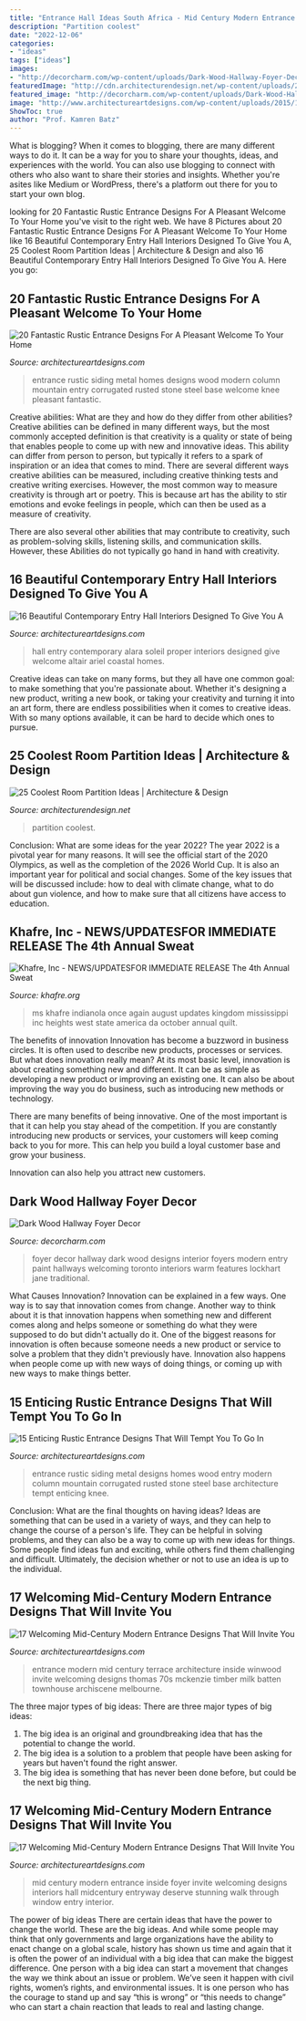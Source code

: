 ```yaml
---
title: "Entrance Hall Ideas South Africa - Mid Century Modern Entrance Inside Foyer Invite Welcoming Designs Interiors Hall Midcentury Entryway Deserve Stunning Walk Through Window Entry Interior"
description: "Partition coolest"
date: "2022-12-06"
categories:
- "ideas"
tags: ["ideas"]
images:
- "http://decorcharm.com/wp-content/uploads/Dark-Wood-Hallway-Foyer-Decor.jpg"
featuredImage: "http://cdn.architecturendesign.net/wp-content/uploads/2014/08/1349.jpg"
featured_image: "http://decorcharm.com/wp-content/uploads/Dark-Wood-Hallway-Foyer-Decor.jpg"
image: "http://www.architectureartdesigns.com/wp-content/uploads/2015/10/17-Welcoming-Mid-Century-Modern-Entrance-Designs-That-Will-Invite-You-Inside-6-630x626.jpg"
ShowToc: true
author: "Prof. Kamren Batz"
---
```



What is blogging?
When it comes to blogging, there are many different ways to do it. It can be a way for you to share your thoughts, ideas, and experiences with the world. You can also use blogging to connect with others who also want to share their stories and insights. Whether you're asites like Medium or WordPress, there's a platform out there for you to start your own blog.

	

		
looking for 20 Fantastic Rustic Entrance Designs For A Pleasant Welcome To Your Home you've visit to the right web. We have 8 Pictures about 20 Fantastic Rustic Entrance Designs For A Pleasant Welcome To Your Home like 16 Beautiful Contemporary Entry Hall Interiors Designed To Give You A, 25 Coolest Room Partition Ideas | Architecture &amp; Design and also 16 Beautiful Contemporary Entry Hall Interiors Designed To Give You A. Here you go:
		
    
## 20 Fantastic Rustic Entrance Designs For A Pleasant Welcome To Your Home

<img loading=lazy src="https://www.architectureartdesigns.com/wp-content/uploads/2015/11/20-Fantastic-Rustic-Entrance-Designs-For-A-Pleasant-Welcome-To-Your-Home-2.jpg" onerror="this.onerror=null;this.src='https://tse2.mm.bing.net/th?id=OIP.bCqVUZZKU0Zp3pssSe2VQAHaKi&amp;pid=15.1';" alt="20 Fantastic Rustic Entrance Designs For A Pleasant Welcome To Your Home">

_Source: architectureartdesigns.com_

>entrance rustic siding metal homes designs wood modern column mountain entry corrugated rusted stone steel base welcome knee pleasant fantastic. 

	

Creative abilities: What are they and how do they differ from other abilities?
Creative abilities can be defined in many different ways, but the most commonly accepted definition is that creativity is a quality or state of being that enables people to come up with new and innovative ideas. This ability can differ from person to person, but typically it refers to a spark of inspiration or an idea that comes to mind.
There are several different ways creative abilities can be measured, including creative thinking tests and creative writing exercises. However, the most common way to measure creativity is through art or poetry. This is because art has the ability to stir emotions and evoke feelings in people, which can then be used as a measure of creativity.

There are also several other abilities that may contribute to creativity, such as problem-solving skills, listening skills, and communication skills. However, these Abilities do not typically go hand in hand with creativity.

    
## 16 Beautiful Contemporary Entry Hall Interiors Designed To Give You A

<img loading=lazy src="https://www.architectureartdesigns.com/wp-content/uploads/2018/05/16-Beautiful-Contemporary-Entry-Hall-Interiors-Designed-To-Give-You-A-Proper-Welcome-16.jpg" onerror="this.onerror=null;this.src='https://tse3.mm.bing.net/th?id=OIP.36KC6VmvvwJNIaL7hSm64AHaIi&amp;pid=15.1';" alt="16 Beautiful Contemporary Entry Hall Interiors Designed To Give You A">

_Source: architectureartdesigns.com_

>hall entry contemporary alara soleil proper interiors designed give welcome altair ariel coastal homes. 

	

Creative ideas can take on many forms, but they all have one common goal: to make something that you're passionate about. Whether it's designing a new product, writing a new book, or taking your creativity and turning it into an art form, there are endless possibilities when it comes to creative ideas. With so many options available, it can be hard to decide which ones to pursue.

    
## 25 Coolest Room Partition Ideas | Architecture &amp; Design

<img loading=lazy src="http://cdn.architecturendesign.net/wp-content/uploads/2014/08/1349.jpg" onerror="this.onerror=null;this.src='https://tse1.mm.bing.net/th?id=OIP.7lVuGCbveFB3PoowrIGZtQHaJ4&amp;pid=15.1';" alt="25 Coolest Room Partition Ideas | Architecture &amp; Design">

_Source: architecturendesign.net_

>partition coolest. 

	

Conclusion: What are some ideas for the year 2022?
The year 2022 is a pivotal year for many reasons. It will see the official start of the 2020 Olympics, as well as the completion of the 2026 World Cup. It is also an important year for political and social changes. Some of the key issues that will be discussed include: how to deal with climate change, what to do about gun violence, and how to make sure that all citizens have access to education.

    
## Khafre, Inc - NEWS/UPDATES﻿FOR IMMEDIATE RELEASE The 4th Annual Sweat

<img loading=lazy src="http://www.khafre.org/yahoo_site_admin/assets/images/IMG_0361.239204537_std.jpg" onerror="this.onerror=null;this.src='https://tse2.mm.bing.net/th?id=OIP.L2c40On3bLrUagSWEhLvsgHaJ3&amp;pid=15.1';" alt="Khafre, Inc - NEWS/UPDATES﻿FOR IMMEDIATE RELEASE The 4th Annual Sweat">

_Source: khafre.org_

>ms khafre indianola once again august updates kingdom mississippi inc heights west state america da october annual quilt. 

	

The benefits of innovation
Innovation has become a buzzword in business circles. It is often used to describe new products, processes or services. But what does innovation really mean?
At its most basic level, innovation is about creating something new and different. It can be as simple as developing a new product or improving an existing one. It can also be about improving the way you do business, such as introducing new methods or technology.

There are many benefits of being innovative. One of the most important is that it can help you stay ahead of the competition. If you are constantly introducing new products or services, your customers will keep coming back to you for more. This can help you build a loyal customer base and grow your business.

Innovation can also help you attract new customers.

    
## Dark Wood Hallway Foyer Decor

<img loading=lazy src="http://decorcharm.com/wp-content/uploads/Dark-Wood-Hallway-Foyer-Decor.jpg" onerror="this.onerror=null;this.src='https://tse2.mm.bing.net/th?id=OIP.Hq_onJyi3x4dV8vfwbG-vgHaI7&amp;pid=15.1';" alt="Dark Wood Hallway Foyer Decor">

_Source: decorcharm.com_

>foyer decor hallway dark wood designs interior foyers modern entry paint hallways welcoming toronto interiors warm features lockhart jane traditional. 

	

What Causes Innovation?
Innovation can be explained in a few ways. One way is to say that innovation comes from change. Another way to think about it is that innovation happens when something new and different comes along and helps someone or something do what they were supposed to do but didn't actually do it. 
One of the biggest reasons for innovation is often because someone needs a new product or service to solve a problem that they didn't previously have. Innovation also happens when people come up with new ways of doing things, or coming up with new ways to make things better.

    
## 15 Enticing Rustic Entrance Designs That Will Tempt You To Go In

<img loading=lazy src="http://www.architectureartdesigns.com/wp-content/uploads/2016/10/15-Enticing-Rustic-Entrance-Designs-That-Will-Tempt-You-To-Go-In-8.jpg" onerror="this.onerror=null;this.src='https://tse3.mm.bing.net/th?id=OIP.v9-MuykhUbn3K0jRHUnmgQHaKi&amp;pid=15.1';" alt="15 Enticing Rustic Entrance Designs That Will Tempt You To Go In">

_Source: architectureartdesigns.com_

>entrance rustic siding metal designs homes wood entry modern column mountain corrugated rusted stone steel base architecture tempt enticing knee. 

	

Conclusion: What are the final thoughts on having ideas?
Ideas are something that can be used in a variety of ways, and they can help to change the course of a person's life. They can be helpful in solving problems, and they can also be a way to come up with new ideas for things. Some people find ideas fun and exciting, while others find them challenging and difficult. Ultimately, the decision whether or not to use an idea is up to the individual.

    
## 17 Welcoming Mid-Century Modern Entrance Designs That Will Invite You

<img loading=lazy src="http://www.architectureartdesigns.com/wp-content/uploads/2015/10/17-Welcoming-Mid-Century-Modern-Entrance-Designs-That-Will-Invite-You-Inside-17.jpg" onerror="this.onerror=null;this.src='https://tse4.mm.bing.net/th?id=OIP.ZItm30tMsmiv_ltCW5VTqAAAAA&amp;pid=15.1';" alt="17 Welcoming Mid-Century Modern Entrance Designs That Will Invite You">

_Source: architectureartdesigns.com_

>entrance modern mid century terrace architecture inside winwood invite welcoming designs thomas 70s mckenzie timber milk batten townhouse archiscene melbourne. 

	

The three major types of big ideas:
There are three major types of big ideas: 
1. The big idea is an original and groundbreaking idea that has the potential to change the world. 
2. The big idea is a solution to a problem that people have been asking for years but haven't found the right answer. 
3. The big idea is something that has never been done before, but could be the next big thing.

    
## 17 Welcoming Mid-Century Modern Entrance Designs That Will Invite You

<img loading=lazy src="http://www.architectureartdesigns.com/wp-content/uploads/2015/10/17-Welcoming-Mid-Century-Modern-Entrance-Designs-That-Will-Invite-You-Inside-6-630x626.jpg" onerror="this.onerror=null;this.src='https://tse4.mm.bing.net/th?id=OIP.GpcflGRuH_tLI4pnwlSE8wHaHW&amp;pid=15.1';" alt="17 Welcoming Mid-Century Modern Entrance Designs That Will Invite You">

_Source: architectureartdesigns.com_

>mid century modern entrance inside foyer invite welcoming designs interiors hall midcentury entryway deserve stunning walk through window entry interior. 

	

The power of big ideas
There are certain ideas that have the power to change the world. These are the big ideas. And while some people may think that only governments and large organizations have the ability to enact change on a global scale, history has shown us time and again that it is often the power of an individual with a big idea that can make the biggest difference.
One person with a big idea can start a movement that changes the way we think about an issue or problem. We’ve seen it happen with civil rights, women’s rights, and environmental issues. It is one person who has the courage to stand up and say “this is wrong” or “this needs to change” who can start a chain reaction that leads to real and lasting change.

